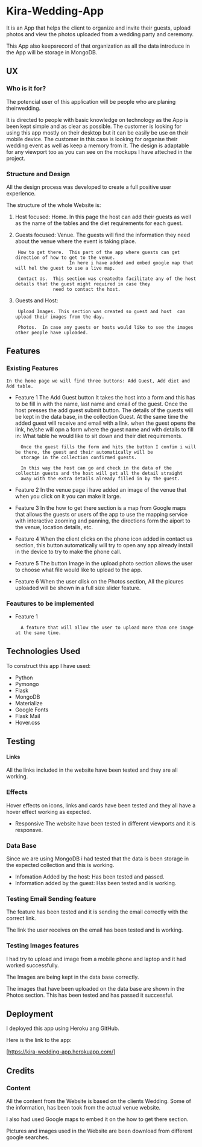 # Kira-Wedding-App

It is an App that helps the client to organize and invite their guests, upload photos and view the photos uploaded
from a wedding party and ceremony.

This App also keepsrecord of that organization as all the data introduce in the App
will be storage in MongoDB.

## UX 
### Who is it for?

The potencial user of this application will be people who are planing theirwedding.

It is directed to people with basic knowledge on technology as the App is been kept simple and as clear as possible.
The customer is looking for using this app mostly on their desktop but it can be easily be use on their mobile device.
The customer in this case is looking for organise their wedding event as well as keep a memory from it.
The design is adaptable for any viewport too as you can see on the mockups I have atteched in the project.

### Structure and Design

All the design process was developed to create a full positive user experience.

The structure of the whole Website is:

1. Host focused:
        Home.  In this page the host can add their guests as well as the name of the tables and the diet requirements
               for each guest.
2. Guests focused:
        Venue. The guests will find the information they need about the venue where the event is taking place.

        How to get there.  This part of the app where guests can get direction of how to get to the venue.
                           In here i have added and embed google map that will hel the guest to use a live map.
                           
        Contact Us.  This section was createdto facilitate any of the host details that the guest might required in case they
                     need to contact the host.
                     
3. Guests and Host:

        Upload Images. This section was created so guest and host  can upload their images from the day.
        
        Photos.  In case any guests or hosts would like to see the images other people have uploaded.
        
##  Features


### Existing Features
    In the home page we will find three buttons: Add Guest, Add diet and Add table.

    
* Feature 1
        The Add Guest button
        It takes the host into a form and this has to be fill in with the name, last name and email of the guest. Once
        the host presses the add guest submit button. The details of the guests will be kept in the data base, in the collection 
        Guest.
        At the same time the added guest will receive and email with a link.
        when the guest opens the link, he/she will opn a form where the guest name and with details to fill in:
        What table he would like to sit down and their diet requirements.

        Once the guest fills the form and hits the button I confim i will be there, the guest and their automatically will be 
        storage in the collection confirmed guests.
        
        In this way the host can go and check in the data of the collectin guests and the host will get all the detail straight 
        away with the extra details already filled in by the guest.
        
   
* Feature 2
        In the venue page i have added an image of the venue that when you click on it you can make it large.

* Feature 3
        In the how to get there section is a map from Google maps that allows the guests or users of the app to use the mapping service
        with interactive zooming and panning, the directions form the aiport to the venue, location details, etc.

* Feature 4
        When the client clicks on the  phone icon added in contact us section, this button automatically will try to open 
        any app already install in the device to try to make the phone call.

* Feature 5
        The button Image in the upload photo section allows the user to choose what file would like to upload to the app.
        

* Feature 6
        When the user clisk on the Photos section, All the picures uploaded will be shown in a full size slider feature.

### Feautures to be implemented

* Feature 1

        A feature that will allow the user to upload more than one image at the same time.
        
        

## Technologies Used

To construct this app I have used:
* Python
* Pymongo
* Flask
* MongoDB
* Materialize
* Google Fonts
* Flask Mail
* Hover.css 


## Testing

#### Links

All the links included in the website have been tested and they are all working.

### Effects

Hover effects on icons, links and cards have been tested and they all have a hover effect working as expected. 

* Responsive The website have been tested in different viewports and it is responsve.

### Data Base

Since we are using MongoDB i had tested that the data is been storage in the expected collection
and this is working.

* Infomation Added by the host: Has been tested and passed.
* Information added by the guest: Has been tested and is working.

### Testing Email Sending feature

The feature has been tested and it is sending the email correctly with the correct link.

The link the user receives on the email has been tested and is working.

### Testing Images features

I had try to upload and image from a mobile phone and laptop and it had worked successfully.

The Images are being kept in the data base correctly.

The images that have been uploaded on the data base are shown in the Photos section. This has been tested and has passed it successful.


## Deployment

I deployed this app using Heroku ang GitHub.

Here is the link to the app:

[https://kira-wedding-app.herokuapp.com/]

## Credits

### Content

All the content from the Website is based on the clients Wedding. Some of the information, 
has been took from the actual venue website.

I also had used Google maps to embed it on the how to get there section.

Pictures and images used in the Website are been download from different google searches.






        





